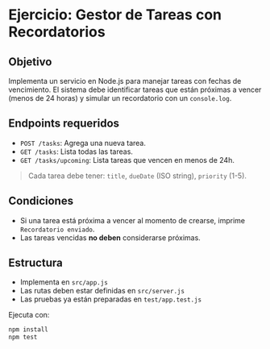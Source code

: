 #  Ejercicio: Gestor de Tareas con Recordatorios

##  Objetivo

Implementa un servicio en Node.js para manejar tareas con fechas de vencimiento. El sistema debe identificar tareas que están próximas a vencer (menos de 24 horas) y simular un recordatorio con un `console.log`.

##  Endpoints requeridos

- `POST /tasks`: Agrega una nueva tarea.
- `GET /tasks`: Lista todas las tareas.
- `GET /tasks/upcoming`: Lista tareas que vencen en menos de 24h.

> Cada tarea debe tener: `title`, `dueDate` (ISO string), `priority` (1-5).

## Condiciones

- Si una tarea está próxima a vencer al momento de crearse, imprime `Recordatorio enviado`.
- Las tareas vencidas **no deben** considerarse próximas.

## Estructura

- Implementa en `src/app.js`
- Las rutas deben estar definidas en `src/server.js`
- Las pruebas ya están preparadas en `test/app.test.js`

Ejecuta con:

```bash
npm install
npm test